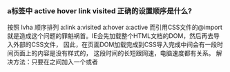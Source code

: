 ### a标签中 active hover link visited 正确的设置顺序是什么?

按照 lvha 顺序排列 a:link a:visited a:hover a:active
而引用CSS文件的@import就是造成这个问题的罪魁祸首。IE会先加载整个HTML文档的DOM，然后再去导入外部的CSS文件，
因此，在页面DOM加载完成到CSS导入完成中间会有一段时间页面上的内容是没有样式的，
这段时间的长短跟网速，电脑速度都有关系。 解决方法：只要在<head>之间加入一个<link>或者<script>元素就可以了。



### HTML 语义化的理解

html语义化的含义：根据内容的结构化，选择合适的标签便于开发者阅读和写出更优雅的代码的同时让浏览器的爬虫和机器很好地解析。
(基本上都是围绕着几个主要的标签，像标签H1~H6，li、强调(strong、em)等等)。
语义化的原因：在我的理解当中是：
①为了在没有CSS情况下，页面也能呈现出很好的内容结构、代码结构。(为了裸奔时候好看)。
②用户体验：例如title、alt用于解释名词或者解释图片信息、label标签dd的活用。
③有利于SEO（网络引擎搜索优化）：和搜索引擎建立良好的沟通，有助于爬虫抓取更多的有效信息(爬虫依赖于标签来确定上下文和各个关键字的权重)。
④方便其它设备解析(如屏幕阅读器，盲人阅读器，移动设备)以意义的方式来渲染网页。
⑤便于团队开发和维护，语义化更具可读性，遵循W3C标准的团队都遵循这个标准，可以减少差异化。



### 说说对canvas，svg，webgl的理解

1. Canvas 是HTML5新增的一个元素对象，名副其实就是一个画布，浏览器 js 配有相应的操作api，
可以不再依赖其他的API或组件而直接绘图，相当于2D的API。Canvas 适用于位图，高数据量高绘制
频率（帧率）的场景，如动画、游戏；
2. SVG 是给数据就可以绘制点、线、图形的，基于 XML 的标记语言；SVG 适用于矢量图，低数据量
低绘制频率的场景，如图形、图表；
3. WebGL（全写Web Graphics Library）是一种3D绘图标准，通俗说WebGL是canvas绘图中的3D版本。
因为原生的WebGL很复杂，我们经常会使用一些三方的库，如three.js等，WebGL 主要用来做 3D 展示、
动画、游戏



### 什么是SPA？

单页面Web应用（single page web application,SPA）：SPA是一种特殊的web应用，是加载单个HTML页面
并在用户与应用程序交互时动态更新该页面。它将所有活动局限于一个web页面中，仅在该web页面初始化时
加载相应的HTML、JavaScript、css。一旦页面加载完成，SPA不会因为用户的操作而进行页面的重新加载或
者跳转，而是利用JavaScript动态的变换HTML（采用的是div切换显示和隐藏），从而实现UI与用户的交互。
在SPA应用中，应用加载之后就不会再有整页刷新。相反，展示逻辑预先加载，并有赖于内容Region(区域)中
的视图切换来展示内容。
**优点：**用户体验好 、良好的前后端分离。



### 常见的浏览器内核有哪些？

Trident内核：IE,360，傲游，搜狗，世界之窗，腾讯等。[又称MSHTML]
Gecko内核：Netscape6及以上版本，FF,MozillaSuite/SeaMonkey等
Presto内核：Opera7及以上。 [Opera内核原为：Presto，现为：Blink;]
Webkit内核：Safari,Chrome等。 [ Chrome的：Blink（WebKit的分支）]



### 行内元素、块级元素、行内块元素都有哪些及区别？

1）行内元素   不独占一行 不可以设置宽高

```html
<span>、<a>、<b>、<strong>、<em>、<del>
```

2）块级元素   独占一行 可以设置宽高

```html
<address>、<center>、<h1>~<h6>、<p>、<pre>、<ul>、<ol>、<dl>、<table>、<div>、<form>
```

3）行内块级元素  不独占一行 可以设置宽高

```html
<img>  <input>  <button></button>  <canvas></canvas>  <select></select>  <option></option> <textarea></textarea>
```



### xhtml和html有什么区别

HTML与XHTML之间的差别，主要分为功能上的差别和书写习惯的差别两方面。
关于功能上的差别，主要是XHTML可兼容各大浏览器、手机以及PDA，并且浏览器也能快速正确地编译网页。
由于XHTML的语法较为严谨，所以如果你是习惯松散结构的HTML编写者，那需要注意XHTML的规则。
下面列出了几条容易犯的错误，供理解。
1）所有标签都必须小写
在XHTML中，所有的标签都必须小写，不能大小写穿插其中，也不能全部都是大写。
2）标签必须成双成对
像是<p>...</p>、<a>...</a>、<div>...</div>标签等，当出现一个标签时，必须要有对应的结束标签，缺一不可，就像在任何程序语言中的括号一样
3）标签顺序必须正确
标签由外到内，一层层包覆着，所以假设你先写div后写h1，结尾就要先写h1后写div。只要记住一个原则“先进后出”，先弹出的标签要后结尾。
4）所有属性都必须使用双引号
在XHTML 1.0中规定连单引号也不能使用，所以全程都得用双引号。
5）不允许使用target="_blank"
从XHTML 1.1开始全面禁止target属性，如果想要有开新窗口的功能，就必须改写为rel="external"，并搭配JavaScript实现此效果。



### 标签上的 title属性与 alt属性的区别

1、含义不同
alt是当图片不存在时的替代文字;title是对图片的描述与进一步说明
2、在浏览器中的表现不同
在firefox（火狐浏览器）和ie8中，当鼠标经过图片时title值会显示，而alt的值不会显示;只有在ie6中，
当鼠标经过图片时title和alt的值都会显示。
3、对于网站seo优化来说，title与alt还有最重要的一点：
搜索引擎对图片意思的判断，主要靠alt属性。所以在图片alt属性中以简要文字说明，同时包含关键词，
也是页面优化的一部分。条件允许的话，可以在title属性里，进一步对图片说明。